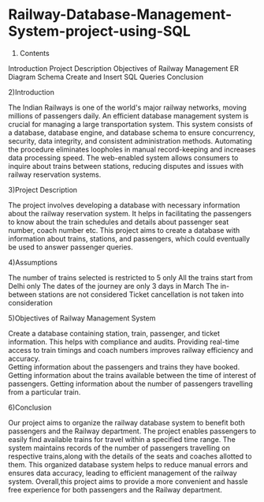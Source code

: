 # Railway-Database-Management-System-project-using-SQL
1) Contents
   
Introduction
Project Description
Objectives of Railway Management
ER Diagram
Schema
Create and Insert SQL Queries
Conclusion

2)Introduction

The Indian Railways is one of the world's major railway networks, moving millions of passengers daily. 
An efficient database management system is crucial for managing a large transportation system. 
This system consists of a database, database engine, and database schema to ensure concurrency, security, data integrity, and consistent administration methods. 
Automating the procedure eliminates loopholes in manual record-keeping and increases data processing speed. The web-enabled system allows consumers to inquire about trains between stations, reducing disputes and issues with railway reservation systems.

3)Project Description

The project involves developing a database with necessary information about the railway reservation system. 
 It helps in facilitating the passengers to know about the train schedules and details about passenger seat number, coach number etc.
This project aims to create a database with information about trains, stations, and passengers, which could eventually be used to answer passenger queries. 

4)Assumptions

The number of trains selected is restricted to 5 only
All the trains start from Delhi only
The dates of the journey are only 3 days in March
The in-between stations are not considered
Ticket cancellation is not taken into consideration

5)Objectives of Railway Management System

Create a database containing station, train, passenger, and ticket information. This helps with compliance and audits.
Providing real-time access to train timings and coach numbers improves railway efficiency and accuracy.  
Getting information about the passengers and trains they have booked. 
Getting information about the trains available between the time of interest of passengers.
Getting information about the number of passengers travelling from a particular train.

6)Conclusion

Our project aims to organize the railway database system to benefit both passengers and the Railway department.
The project enables passengers to easily find available trains for travel within a specified time range.
The system maintains records of the number of passengers travelling on respective trains,along with the details of the seats and coaches allotted to them.
This organized database system helps to reduce manual errors and ensures data accuracy,  leading to efficient management of the railway system.
Overall,this project aims to provide a more convenient and hassle free experience for both  passengers and the Railway department.

